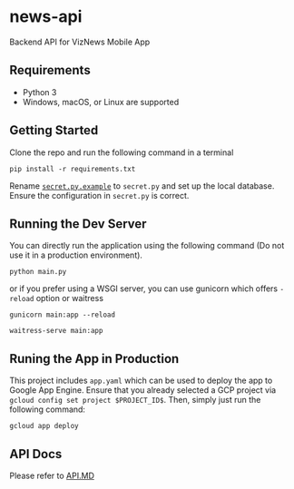 # news-api
Backend API for VizNews Mobile App

## Requirements
- Python 3
- Windows, macOS, or Linux are supported

## Getting Started
Clone the repo and run the following command in a terminal
```
pip install -r requirements.txt
```
Rename [`secret.py.example`](secret.py.example) to `secret.py` and set up the local database. Ensure the configuration in `secret.py` is correct.

## Running the Dev Server
You can directly run the application using the following command (Do not use it in a production environment).
```
python main.py
```
or if you prefer using a WSGI server, you can use gunicorn which offers `-reload` option or waitress
```
gunicorn main:app --reload
```
```
waitress-serve main:app
```

## Runing the App in Production
This project includes `app.yaml` which can be used to deploy the app to Google App Engine. Ensure that you already selected a GCP project via `gcloud config set project $PROJECT_ID$`. Then, simply just run the following command:
```
gcloud app deploy
```

## API Docs
Please refer to [API.MD](API.md)
